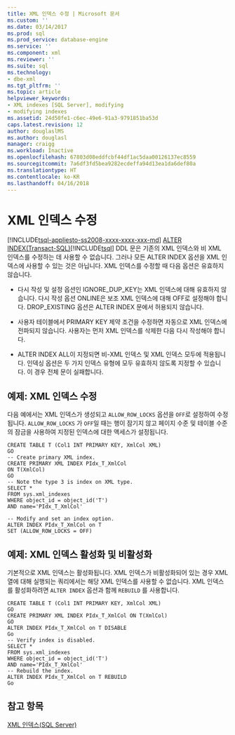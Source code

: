 ```yaml
---
title: XML 인덱스 수정 | Microsoft 문서
ms.custom: ''
ms.date: 03/14/2017
ms.prod: sql
ms.prod_service: database-engine
ms.service: ''
ms.component: xml
ms.reviewer: ''
ms.suite: sql
ms.technology:
- dbe-xml
ms.tgt_pltfrm: ''
ms.topic: article
helpviewer_keywords:
- XML indexes [SQL Server], modifying
- modifying indexes
ms.assetid: 24d50fe1-c6ec-49e6-91a3-9791851ba53d
caps.latest.revision: 12
author: douglaslMS
ms.author: douglasl
manager: craigg
ms.workload: Inactive
ms.openlocfilehash: 67803d08eddfcbf44df1ac5daa00126137ec8559
ms.sourcegitcommit: 7a6df3fd5bea9282ecdeffa94d13ea1da6def80a
ms.translationtype: HT
ms.contentlocale: ko-KR
ms.lasthandoff: 04/16/2018
---
```

# <a name="modify-xml-indexes"></a>XML 인덱스 수정
[!INCLUDE[tsql-appliesto-ss2008-xxxx-xxxx-xxx-md](../../includes/tsql-appliesto-ss2008-xxxx-xxxx-xxx-md.md)]
  [ALTER INDEX&#40;Transact-SQL&#41;](../../t-sql/statements/alter-index-transact-sql.md)[!INCLUDE[tsql](../../includes/tsql-md.md)] DDL 문은 기존의 XML 인덱스와 비 XML 인덱스를 수정하는 데 사용할 수 없습니다. 그러나 모든 ALTER INDEX 옵션을 XML 인덱스에 사용할 수 있는 것은 아닙니다. XML 인덱스를 수정할 때 다음 옵션은 유효하지 않습니다.  
  
-   다시 작성 및 설정 옵션인 IGNORE_DUP_KEY는 XML 인덱스에 대해 유효하지 않습니다. 다시 작성 옵션 ONLINE은 보조 XML 인덱스에 대해 OFF로 설정해야 합니다. DROP_EXISTING 옵션은 ALTER INDEX 문에서 허용되지 않습니다.  
  
-   사용자 테이블에서 PRIMARY KEY 제약 조건을 수정하면 자동으로 XML 인덱스에 전파되지 않습니다. 사용자는 먼저 XML 인덱스를 삭제한 다음 다시 작성해야 합니다.  
  
-   ALTER INDEX ALL이 지정되면 비-XML 인덱스 및 XML 인덱스 모두에 적용됩니다. 인덱싱 옵션은 두 가지 인덱스 유형에 모두 유효하지 않도록 지정할 수 있습니다. 이 경우 전체 문이 실패합니다.  
  
## <a name="example-modifying-an-xml-index"></a>예제: XML 인덱스 수정  
 다음 예에서는 XML 인덱스가 생성되고 `ALLOW_ROW_LOCKS` 옵션을 `OFF`로 설정하여 수정됩니다. `ALLOW_ROW_LOCKS` 가 `OFF`일 때는 행이 잠기지 않고 페이지 수준 및 테이블 수준의 잠금을 사용하여 지정된 인덱스에 대한 액세스가 설정됩니다.  
  
```  
CREATE TABLE T (Col1 INT PRIMARY KEY, XmlCol XML)  
GO  
-- Create primary XML index.   
CREATE PRIMARY XML INDEX PIdx_T_XmlCol   
ON T(XmlCol)  
GO  
-- Note the type 3 is index on XML type.  
SELECT *  
FROM sys.xml_indexes  
WHERE object_id = object_id('T')  
AND name='PIdx_T_XmlCol'  
  
-- Modify and set an index option.  
ALTER INDEX PIdx_T_XmlCol on T   
SET (ALLOW_ROW_LOCKS = OFF)  
```  
  
## <a name="example-disabling-and-enabling-an-xml-index"></a>예제: XML 인덱스 활성화 및 비활성화  
 기본적으로 XML 인덱스는 활성화됩니다. XML 인덱스가 비활성화되어 있는 경우 XML 열에 대해 실행되는 쿼리에서는 해당 XML 인덱스를 사용할 수 없습니다. XML 인덱스를 활성화하려면 `ALTER INDEX` 옵션과 함께 `REBUILD` 를 사용합니다.  
  
```  
CREATE TABLE T (Col1 INT PRIMARY KEY, XmlCol XML)  
GO  
CREATE PRIMARY XML INDEX PIdx_T_XmlCol ON T(XmlCol)  
GO  
ALTER INDEX PIdx_T_XmlCol on T DISABLE  
Go  
-- Verify index is disabled.  
SELECT *  
FROM sys.xml_indexes  
WHERE object_id = object_id('T')  
AND name='PIdx_T_XmlCol'  
-- Rebuild the index.  
ALTER INDEX PIdx_T_XmlCol on T REBUILD  
Go  
```  
  
## <a name="see-also"></a>참고 항목  
 [XML 인덱스&#40;SQL Server&#41;](../../relational-databases/xml/xml-indexes-sql-server.md)  
  
  
